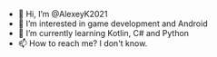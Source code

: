 - 👋 Hi, I’m @AlexeyK2021
- 👀 I’m interested in game development and Android
- 🌱 I’m currently learning Kotlin, C# and Python
- 📫 How to reach me? I don't know.

<!---
AlexeyK2021/AlexeyK2021 is a ✨ special ✨ repository because its `README.md` (this file) appears on your GitHub profile.
You can click the Preview link to take a look at your changes.
--->
